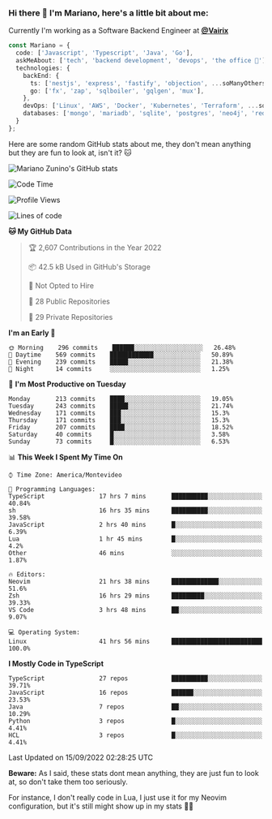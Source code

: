 ### Hi there 👋 I'm Mariano, here's a little bit about me:

Currently I'm working as a Software Backend Engineer at [**@Vairix**](https://vairix.com)

```ts
const Mariano = {
  code: ['Javascript', 'Typescript', 'Java', 'Go'],
  askMeAbout: ['tech', 'backend development', 'devops', 'the office 💼'],
  technologies: {
    backEnd: {
      ts: ['nestjs', 'express', 'fastify', 'objection', ...soManyOthersFrameworks],
      go: ['fx', 'zap', 'sqlboiler', 'gqlgen', 'mux'],
    },
    devOps: ['Linux', 'AWS', 'Docker', 'Kubernetes', 'Terraform', ...soManyOthersTools],
    databases: ['mongo', 'mariadb', 'sqlite', 'postgres', 'neo4j', 'redis'],
  }
};
```

Here are some random GitHub stats about me, they don't mean anything but they are fun to look at, isn't it? 🐱

![Mariano Zunino's GitHub stats](https://github-readme-stats.vercel.app/api?username=marianozunino&count_private=true&show_icons=true&theme=radical)

<!--START_SECTION:waka-->
![Code Time](http://img.shields.io/badge/Code%20Time-67%20hrs%205%20mins-blue)

![Profile Views](http://img.shields.io/badge/Profile%20Views-2-blue)

![Lines of code](https://img.shields.io/badge/From%20Hello%20World%20I%27ve%20Written-373%20Thousand%20lines%20of%20code-blue)

**🐱 My GitHub Data** 

> 🏆 2,607 Contributions in the Year 2022
 > 
> 📦 42.5 kB Used in GitHub's Storage 
 > 
> 🚫 Not Opted to Hire
 > 
> 📜 28 Public Repositories 
 > 
> 🔑 29 Private Repositories  
 > 
**I'm an Early 🐤** 

```text
🌞 Morning    296 commits    ██████░░░░░░░░░░░░░░░░░░░   26.48% 
🌆 Daytime    569 commits    ████████████░░░░░░░░░░░░░   50.89% 
🌃 Evening    239 commits    █████░░░░░░░░░░░░░░░░░░░░   21.38% 
🌙 Night      14 commits     ░░░░░░░░░░░░░░░░░░░░░░░░░   1.25%

```
📅 **I'm Most Productive on Tuesday** 

```text
Monday       213 commits    ████░░░░░░░░░░░░░░░░░░░░░   19.05% 
Tuesday      243 commits    █████░░░░░░░░░░░░░░░░░░░░   21.74% 
Wednesday    171 commits    ███░░░░░░░░░░░░░░░░░░░░░░   15.3% 
Thursday     171 commits    ███░░░░░░░░░░░░░░░░░░░░░░   15.3% 
Friday       207 commits    ████░░░░░░░░░░░░░░░░░░░░░   18.52% 
Saturday     40 commits     █░░░░░░░░░░░░░░░░░░░░░░░░   3.58% 
Sunday       73 commits     █░░░░░░░░░░░░░░░░░░░░░░░░   6.53%

```


📊 **This Week I Spent My Time On** 

```text
⌚︎ Time Zone: America/Montevideo

💬 Programming Languages: 
TypeScript               17 hrs 7 mins       ██████████░░░░░░░░░░░░░░░   40.84% 
sh                       16 hrs 35 mins      ██████████░░░░░░░░░░░░░░░   39.58% 
JavaScript               2 hrs 40 mins       █░░░░░░░░░░░░░░░░░░░░░░░░   6.39% 
Lua                      1 hr 45 mins        █░░░░░░░░░░░░░░░░░░░░░░░░   4.2% 
Other                    46 mins             ░░░░░░░░░░░░░░░░░░░░░░░░░   1.87%

🔥 Editors: 
Neovim                   21 hrs 38 mins      █████████████░░░░░░░░░░░░   51.6% 
Zsh                      16 hrs 29 mins      █████████░░░░░░░░░░░░░░░░   39.33% 
VS Code                  3 hrs 48 mins       ██░░░░░░░░░░░░░░░░░░░░░░░   9.07%

💻 Operating System: 
Linux                    41 hrs 56 mins      █████████████████████████   100.0%

```

**I Mostly Code in TypeScript** 

```text
TypeScript               27 repos            ██████████░░░░░░░░░░░░░░░   39.71% 
JavaScript               16 repos            ██████░░░░░░░░░░░░░░░░░░░   23.53% 
Java                     7 repos             ██░░░░░░░░░░░░░░░░░░░░░░░   10.29% 
Python                   3 repos             █░░░░░░░░░░░░░░░░░░░░░░░░   4.41% 
HCL                      3 repos             █░░░░░░░░░░░░░░░░░░░░░░░░   4.41%

```



 Last Updated on 15/09/2022 02:28:25 UTC
<!--END_SECTION:waka-->

**Beware:** As I said, these stats dont mean anything, they are just fun to look at, so don't take them too seriously.

For instance, I don't really code in Lua, I just use it for my Neovim configuration, but it's still might show up in my stats 🤷‍♂️
